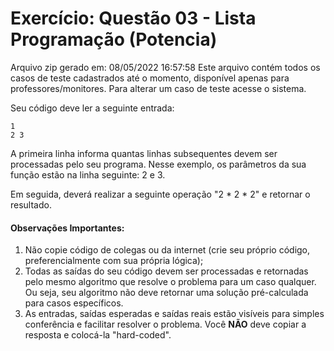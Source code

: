 # Exercício: Questão 03 - Lista Programação (Potencia)

Arquivo zip gerado em: 08/05/2022 16:57:58 
Este arquivo contém todos os casos de teste cadastrados até o momento, disponível apenas para professores/monitores. 
Para alterar um caso de teste acesse o sistema. 



Seu código deve ler a seguinte entrada:

```
1
2 3
```

A primeira linha informa quantas linhas subsequentes devem ser processadas pelo seu programa. Nesse exemplo, os parâmetros da sua função estão na linha seguinte: 2 e 3.

Em seguida, deverá realizar a seguinte operação "2 * 2 * 2" e retornar o resultado.

#### Observações Importantes:

1. Não copie código de colegas ou da internet (crie seu próprio código, preferencialmente com sua própria lógica);
2. Todas as saídas do seu código devem ser processadas e retornadas pelo mesmo algoritmo que resolve o problema para um caso qualquer. Ou seja, seu algoritmo não deve retornar uma solução pré-calculada para casos específicos.
3. As entradas, saídas esperadas e saídas reais estão visíveis para simples conferência e facilitar resolver o problema. Você **NÃO** deve copiar a resposta e colocá-la "hard-coded".